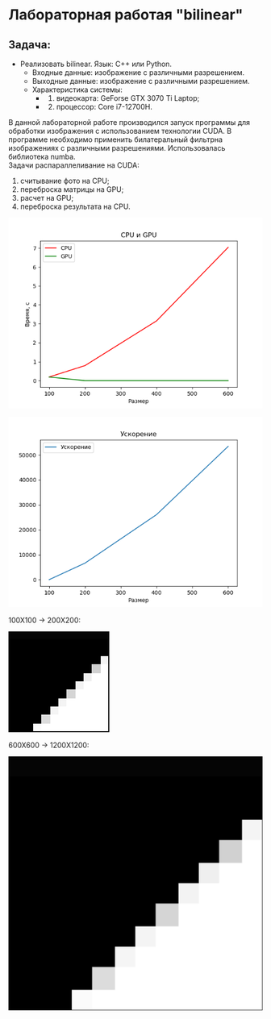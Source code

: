 # Лабораторная работая  "bilinear"
## Задача: 
- Реализовать bilinear. Язык: C++ или Python.<br />
    - Входные данные: изображение с различными разрешением.<br />
    - Выходные данные: изображение с различными разрешением.
    - Характеристика системы: 
        - 1. видеокарта: GeForse GTX 3070 Ti Laptop;
        - 2. процессор: Core i7-12700H. 

В данной лабораторной работе производился запуск программы для обработки изображения с использованием технологии CUDA. В программе необходимо применить билатеральный фильтрна изображениях с различными разрешениями. Использовалась библиотека numba.<br />
Задачи распараллеливание на CUDA:
1. считывание фото на CPU;
2. переброска матрицы на GPU;
3. расчет на GPU;
4. переброска результата на CPU.

   
![Alt text](Figure_8.png)


![Alt text](Figure_9.png)

100Х100 -> 200X200:

![Alt text](img/bilinear_gpu_100x100.bmp)

600Х600 -> 1200X1200:

![Alt text](img/bilinear_gpu_600x600.bmp)
